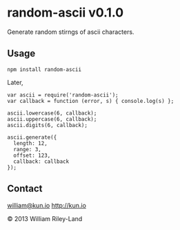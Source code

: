 random-ascii v0.1.0
===================

Generate random stirngs of ascii characters.

Usage
-----

    npm install random-ascii

Later,

    var ascii = require('random-ascii');
    var callback = function (error, s) { console.log(s) };

    ascii.lowercase(6, callback);
    ascii.uppercase(6, callback);
    ascii.digits(6, callback);

    ascii.generate({
      length: 12,
      range: 3,
      offset: 123,
      callback: callback
    });

Contact
-------

william@kun.io
http://kun.io

© 2013 William Riley-Land
